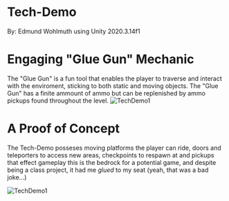 # Tech-Demo
By: Edmund Wohlmuth using Unity 2020.3.14f1
 
 
# Engaging "Glue Gun" Mechanic
The "Glue Gun" is a fun tool that enables the player to traverse and interact with the enviroment, sticking to both static and moving objects. The "Glue Gun" has a finite ammount of ammo but can be replenished by ammo pickups found throughout the level.
![TechDemo1](https://user-images.githubusercontent.com/74564582/160021348-2ffa08ca-5e2a-4107-9efa-d59ebe9d2fdb.gif)

# A Proof of Concept
The Tech-Demo posseses moving platforms the player can ride, doors and teleporters to access new areas, checkpoints to respawn at and pickups that effect gameplay this is the bedrock for a potential game, and despite being a class project, it had me _glued_ to my seat (yeah, that was a bad joke...)

![TechDemo1](https://user-images.githubusercontent.com/74564582/160022238-b727b33a-07fa-4af7-8bf0-3130d518e91a.gif)
